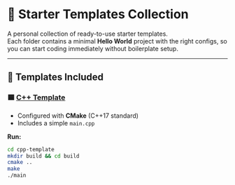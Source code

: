 # 🚀 Starter Templates Collection

A personal collection of ready-to-use starter templates.  
Each folder contains a minimal **Hello World** project with the right configs, so you can start coding immediately without boilerplate setup.

---

## 📂 Templates Included

### 🟦 [C++ Template](./cpp-template)
- Configured with **CMake** (C++17 standard)
- Includes a simple `main.cpp`

**Run:**
```bash
cd cpp-template
mkdir build && cd build
cmake ..
make
./main
